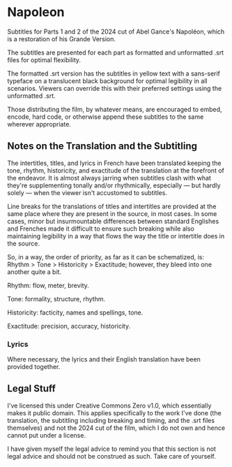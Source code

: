 # Napoleon
Subtitles for Parts 1 and 2 of the 2024 cut of Abel Gance's Napoléon, which is a restoration of his Grande Version.

The subtitles are presented for each part as formatted and unformatted .srt files for optimal flexibility.

The formatted .srt version has the subtitles in yellow text with a sans-serif typeface on a translucent black background for optimal legibility in all scenarios.
Viewers can override this with their preferred settings using the unformatted .srt.

Those distributing the film, by whatever means, are encouraged to embed, encode, hard code, or otherwise append these subtitles to the same wherever appropriate.

## Notes on the Translation and the Subtitling
The intertitles, titles, and lyrics in French have been translated keeping the tone, rhythm, historicity, and exactitude of the translation at the forefront of the endeavor.
It is almost always jarring when subtitles clash with what they're supplementing tonally and/or rhythmically, especially — but hardly solely — when the viewer isn't accustomed to subtitles.

Line breaks for the translations of titles and intertitles are provided at the same place where they are present in the source, in most cases. In some cases, minor but insurmountable differences between standard Englishes and Frenches made it difficult to ensure such breaking while also maintaining legibility in a way that flows the way the title or intertitle does in the source.

So, in a way, the order of priority, as far as it can be schematized, is: Rhythm > Tone > Historicity > Exactitude; however, they bleed into one another quite a bit.

Rhythm: flow, meter, brevity.

Tone: formality, structure, rhythm.

Historicity: facticity, names and spellings, tone.

Exactitude: precision, accuracy, historicity.


### Lyrics
Where necessary, the lyrics and their English translation have been provided together.


## Legal Stuff

I've licensed this under Creative Commons Zero v1.0, which essentially makes it public domain.
This applies specifically to the work I've done (the translation, the subtitling including breaking and timing, and the .srt files themselves) and not the 2024 cut of the film, which I do not own and hence cannot put under a license.

I have given myself the legal advice to remind you that this section is not legal advice and should not be construed as such. Take care of yourself.
